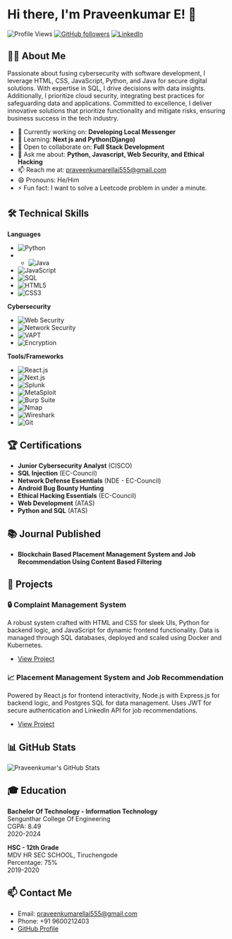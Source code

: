# Hi there, I'm Praveenkumar E! 👾

![Profile Views](https://komarev.com/ghpvc/?username=CoderBot01&style=flat-square&color=green)
[![GitHub followers](https://img.shields.io/github/followers/CoderBot01?label=Follow&style=social)](https://github.com/CoderBot01/?tab=follow)
[![LinkedIn](https://img.shields.io/badge/LinkedIn-Connect-blue?style=social&logo=linkedin)](https://www.linkedin.com/in/praveenkumarellai555/)

## 👨‍💻 About Me

Passionate about fusing cybersecurity with software development, I leverage HTML, CSS, JavaScript, Python, and Java for secure digital solutions. With expertise in SQL, I drive decisions with data insights. Additionally, I prioritize cloud security, integrating best practices for safeguarding data and applications. Committed to excellence, I deliver innovative solutions that prioritize functionality and mitigate risks, ensuring business success in the tech industry.

- 🔭 Currently working on: **Developing Local Messenger**
- 🌱 Learning: **Next js and Python(Django)**
- 👯 Open to collaborate on: **Full Stack Development**
- 💬 Ask me about: **Python, Javascript, Web Security, and Ethical Hacking**
- 📫 Reach me at: praveenkumarellai555@gmail.com
- 😄 Pronouns: He/Him
- ⚡ Fun fact: I want to solve a Leetcode problem in under a minute.

## 🛠️ Technical Skills

**Languages**
- ![Python](https://img.shields.io/badge/-Python-000?style=flat&logo=python)
- - ![Java](https://img.shields.io/badge/-Java-007396?style=flat-square&logo=java&logoColor=white)
- ![JavaScript](https://img.shields.io/badge/-JavaScript-000?style=flat&logo=javascript)
- ![SQL](https://img.shields.io/badge/-SQL-000?style=flat&logo=mysql)
- ![HTML5](https://img.shields.io/badge/-HTML5-000?style=flat&logo=html5)
- ![CSS3](https://img.shields.io/badge/-CSS3-000?style=flat&logo=css3)

**Cybersecurity**
- ![Web Security](https://img.shields.io/badge/-Web%20Security-000?style=flat&logo=security)
- ![Network Security](https://img.shields.io/badge/-Network%20Security-000?style=flat&logo=cisco)
- ![VAPT](https://img.shields.io/badge/-VAPT-000?style=flat&logo=hack-the-box)
- ![Encryption](https://img.shields.io/badge/-Encryption-000?style=flat&logo=lock)

**Tools/Frameworks**
- ![React.js](https://img.shields.io/badge/-React.js-61DAFB?style=flat-square&logo=react&logoColor=black)
- ![Next.js](https://img.shields.io/badge/-Next.js-000000?style=flat-square&logo=next.js&logoColor=white)
- ![Splunk](https://img.shields.io/badge/-Splunk-000000?style=flat-square&logo=splunk&logoColor=white)
- ![MetaSploit](https://img.shields.io/badge/-MetaSploit-000?style=flat&logo=metasploit)
- ![Burp Suite](https://img.shields.io/badge/-Burp%20Suite-000?style=flat&logo=burp-suite)
- ![Nmap](https://img.shields.io/badge/-Nmap-000?style=flat&logo=nmap)
- ![Wireshark](https://img.shields.io/badge/-Wireshark-000?style=flat&logo=wireshark)
- ![Git](https://img.shields.io/badge/-Git-000?style=flat&logo=git)

## 🏆 Certifications
- **Junior Cybersecurity Analyst** (CISCO)
- **SQL Injection** (EC-Council)
- **Network Defense Essentials** (NDE - EC-Council)
- **Android Bug Bounty Hunting**
- **Ethical Hacking Essentials** (EC-Council)
- **Web Development** (ATAS)
- **Python and SQL** (ATAS)

## 📚 Journal Published
- **Blockchain Based Placement Management System and Job Recommendation Using Content Based Filtering**

## 📂 Projects

### 🔒 Complaint Management System
A robust system crafted with HTML and CSS for sleek UIs, Python for backend logic, and JavaScript for dynamic frontend functionality. Data is managed through SQL databases, deployed and scaled using Docker and Kubernetes.

- [View Project](https://github.com/CoderBot01/complaint-management-system)

### 📈 Placement Management System and Job Recommendation
Powered by React.js for frontend interactivity, Node.js with Express.js for backend logic, and Postgres SQL for data management. Uses JWT for secure authentication and LinkedIn API for job recommendations.

- [View Project](https://github.com/CoderBot01/placement-management-system)

## 📊 GitHub Stats

![Praveenkumar's GitHub Stats](https://github-readme-stats.vercel.app/api?username=CoderBot01&show_icons=true&theme=radical)

## 🎓 Education

**Bachelor Of Technology - Information Technology**  
Sengunthar College Of Engineering  
CGPA: 8.49  
2020-2024

**HSC - 12th Grade**  
MDV HR SEC SCHOOL, Tiruchengode  
Percentage: 75%  
2019-2020

## 📫 Contact Me
- Email: praveenkumarellai555@gmail.com
- Phone: +91 9600212403
- [GitHub Profile](https://github.com/CoderBot01)
